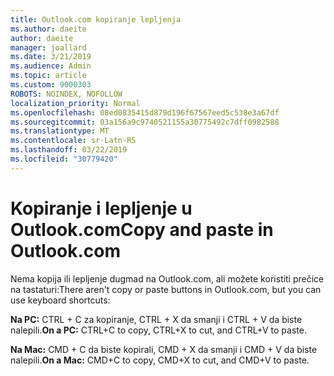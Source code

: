 ```yaml
---
title: Outlook.com kopiranje lepljenja
ms.author: daeite
author: daeite
manager: joallard
ms.date: 3/21/2019
ms.audience: Admin
ms.topic: article
ms.custom: 9000303
ROBOTS: NOINDEX, NOFOLLOW
localization_priority: Normal
ms.openlocfilehash: 08ed0835415d879d196f67567eed5c538e3a67df
ms.sourcegitcommit: 03a156a9c9740521155a30775492c7dff0982588
ms.translationtype: MT
ms.contentlocale: sr-Latn-RS
ms.lasthandoff: 03/22/2019
ms.locfileid: "30779420"
---
```

# <a name="copy-and-paste-in-outlookcom"></a><span data-ttu-id="3fb5f-102">Kopiranje i lepljenje u Outlook.com</span><span class="sxs-lookup"><span data-stu-id="3fb5f-102">Copy and paste in Outlook.com</span></span>

<span data-ttu-id="3fb5f-103">Nema kopija ili lepljenje dugmad na Outlook.com, ali možete koristiti prečice na tastaturi:</span><span class="sxs-lookup"><span data-stu-id="3fb5f-103">There aren't copy or paste buttons in Outlook.com, but you can use keyboard shortcuts:</span></span>

<span data-ttu-id="3fb5f-104">**Na PC:** CTRL + C za kopiranje, CTRL + X da smanji i CTRL + V da biste nalepili.</span><span class="sxs-lookup"><span data-stu-id="3fb5f-104">**On a PC:** CTRL+C to copy, CTRL+X to cut, and CTRL+V to paste.</span></span>

<span data-ttu-id="3fb5f-105">**Na Mac:** CMD + C da biste kopirali, CMD + X da smanji i CMD + V da biste nalepili.</span><span class="sxs-lookup"><span data-stu-id="3fb5f-105">**On a Mac:** CMD+C to copy, CMD+X to cut, and CMD+V to paste.</span></span>